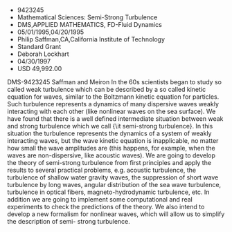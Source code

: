 
* 9423245
* Mathematical Sciences: Semi-Strong Turbulence
* DMS,APPLIED MATHEMATICS, FD-Fluid Dynamics
* 05/01/1995,04/20/1995
* Philip Saffman,CA,California Institute of Technology
* Standard Grant
* Deborah Lockhart
* 04/30/1997
* USD 49,992.00

DMS-9423245 Saffman and Meiron In the 60s scientists began to study so called
weak turbulence which can be described by a so called kinetic equation for
waves, similar to the Boltzmann kinetic equation for particles. Such turbulence
represents a dynamics of many dispersive waves weakly interacting with each
other (like nonlinear waves on the sea surface). We have found that there is a
well defined intermediate situation between weak and strong turbulence which we
call {\it semi-strong turbulence}. In this situation the turbulence represents
the dynamics of a system of weakly interacting waves, but the wave kinetic
equation is inapplicable, no matter how small the wave amplitudes are (this
happens, for example, when the waves are non-dispersive, like acoustic waves).
We are going to develop the theory of semi-strong turbulence from first
principles and apply the results to several practical problems, e.g. acoustic
turbulence, the turbulence of shallow water gravity waves, the suppression of
short wave turbulence by long waves, angular distribution of the sea wave
turbulence, turbulence in optical fibers, magneto-hydrodynamic turbulence, etc.
In addition we are going to implement some computational and real experiments to
check the predictions of the theory. We also intend to develop a new formalism
for nonlinear waves, which will allow us to simplify the description of semi-
strong turbulence.
